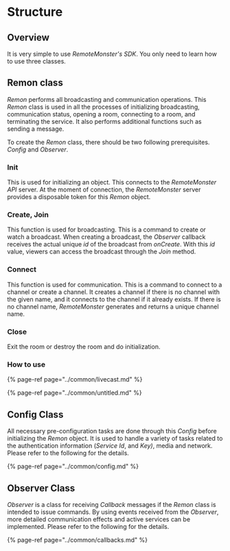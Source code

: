 Structure
=========

Overview
--------

It is very simple to use *RemoteMonster\'s SDK*. You only need to learn
how to use three classes.

Remon class
-----------

*Remon* performs all broadcasting and communication operations. This
*Remon* class is used in all the processes of initializing broadcasting,
communication status, opening a room, connecting to a room, and
terminating the service. It also performs additional functions such as
sending a message.

To create the *Remon* class, there should be two following
prerequisites. *Config* and *Observer*.

### Init

This is used for initializing an object. This connects to the
*RemoteMonster API* server. At the moment of connection, the
*RemoteMonster* server provides a disposable token for this *Remon*
object.

### Create, Join

This function is used for broadcasting. This is a command to create or
watch a broadcast. When creating a broadcast, the *Observer* callback
receives the actual unique *id* of the broadcast from *onCreate*. With
this *id* value, viewers can access the broadcast through the *Join*
method.

### Connect

This function is used for communication. This is a command to connect to
a channel or create a channel. It creates a channel if there is no
channel with the given name, and it connects to the channel if it
already exists. If there is no channel name, *RemoteMonster* generates
and returns a unique channel name.

### Close

Exit the room or destroy the room and do initialization.

### How to use

{% page-ref page="../common/livecast.md" %}

{% page-ref page="../common/untitled.md" %}

Config Class
------------

All necessary pre-configuration tasks are done through this *Config*
before initializing the *Remon* object. It is used to handle a variety
of tasks related to the authentication information (*Service Id*, and
*Key)*, media and network. Please refer to the following for the
details.

{% page-ref page="../common/config.md" %}

Observer Class
--------------

*Observer* is a class for receiving *Callback* messages if the *Remon*
class is intended to issue commands. By using events received from the
*Observer*, more detailed communication effects and active services can
be implemented. Please refer to the following for the details.

{% page-ref page="../common/callbacks.md" %}
